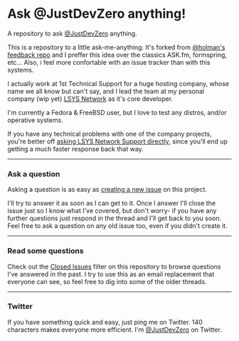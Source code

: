 # Ask @JustDevZero anything!

A repository to ask [@JustDevZero](https://twitter.com/JustDevZero) anything.

This is a repository to a little ask-me-anything. It's forked from
[@holman's feedback repo](https://github.com/holman/feedback) and I preffer this idea over the classics ASK.fm, formspring, etc...
Also, i feel more confortable with an issue tracker than with this systems.

I actually work at 1st Technical Support for a huge hosting company, whose name we all know but can't say, and I lead the team at my personal company (wip yet) [LSYS Network](http://lsys.es) as it's core developer.

I'm currently a Fedora & FreeBSD user, but I love to test any distros, and/or operative systems.

If you have any technical problems with one of the company projects, you're better off 
[asking LSYS Network Support directly](http://lsys.es/contacto), since you'll
end up getting a much faster response back that way.


---

### Ask a question

Asking a question is as easy as
[creating a new issue](https://github.com/justdevzero/ama/issues/new) on this
project.

I'll try to answer it as soon as I can get to it. Once I answer I'll close the
issue just so I know what I've covered, but don't worry- if you have any further
questions just respond in the thread and I'll get back to you soon. Feel free to
ask a question on any old issue too, even if you didn't create it.

---

### Read some questions

Check out the [Closed Issues](https://github.com/justdevzero/ama/issues?q=is%3Aissue+is%3Aclosed)
filter on this repository to browse questions I've answered in the past. I try
to use this as an email replacement that everyone can see, so feel free to dig
into some of the older threads.

---

### Twitter

If you have something quick and easy, just ping me on Twitter. 140 characters
makes everyone more efficient. I'm [@JustDevZero](https://twitter.com/JustDevZero) on
Twitter.
